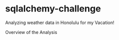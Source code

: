 # sqlalchemy-challenge

Analyzing weather data in Honolulu for my Vacation!

Overview of the Analysis
